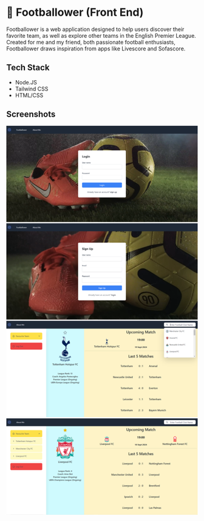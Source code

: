 
# 📝 Footballower (Front End)
Footballower is a web application designed to help users discover their favorite team, as well as explore other teams in the English Premier League. Created for me and my friend, both passionate football enthusiasts, Footballower draws inspiration from apps like Livescore and Sofascore.




## Tech Stack

- Node.JS
- Tailwind CSS
- HTML/CSS


## Screenshots

![App Screenshot](./read%20me%20picture/Screenshot%202024-09-16%20010944.png)
![App Screenshot](./read%20me%20picture/Screenshot%202024-09-16%20011030.png)
![App Screenshot](./read%20me%20picture/Screenshot%202024-09-16%20011121.png)
![App Screenshot](./read%20me%20picture/Screenshot%202024-09-16%20011143.png)

